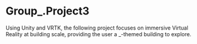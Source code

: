# Group_.Project3
 Using Unity and VRTK, the following project focuses on immersive Virtual Reality at building scale, providing the user a _-themed building to explore.

